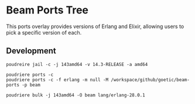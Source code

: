 # Beam Ports Tree

This ports overlay provides versions of Erlang and Elixir, allowing users to pick
a specific version of each.

## Development

``` shell
poudreire jail -c -j 143amd64 -v 14.3-RELEASE -a amd64

poudriere ports -c
poudriere ports -c -f erlang -m null -M /workspace/github/goetic/beam-ports -p beam
```

``` shell
poudriere bulk -j 143amd64 -O beam lang/erlang-28.0.1
```
